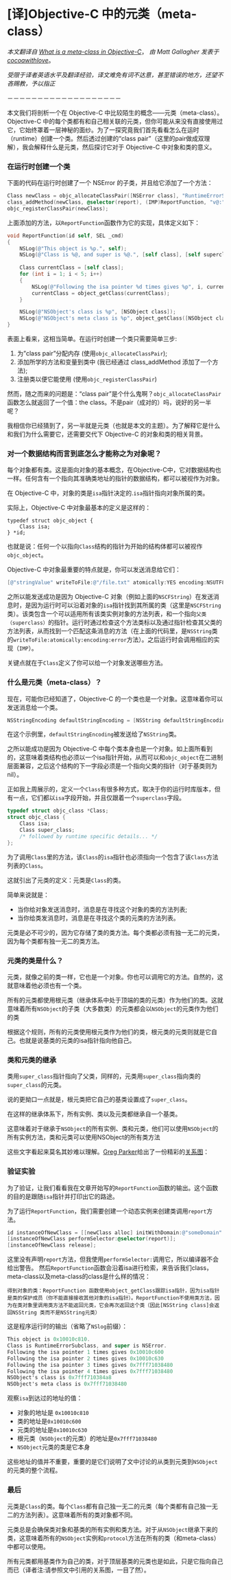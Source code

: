 # \[译]Objective-C 中的元类（meta-class）

*本文翻译自 [What is a meta-class in Objective-C](https://www.cocoawithlove.com/2010/01/what-is-meta-class-in-objective-c.html)*， *由 Matt Gallagher 发表于 [cocoawithlove](https://www.cocoawithlove.com)*。

*受限于译者英语水平及翻译经验，译文难免有词不达意，甚至错误的地方，还望不吝赐教，予以指正*

－－－－－－－－－－－－－－－－－－－

本文我们将剖析一个在 Objective-C 中比较陌生的概念——元类（meta-class）。Objective-C 中的每个类都有和自己相关联的元类，但你可能从来没有直接使用过它，它始终罩着一层神秘的面纱。为了一探究竟我们首先看看怎么在运时（runtime）创建一个类。然后透过创建的“class pair”（这里的pair做成双理解），我会解释什么是元类，然后探讨它对于 Objective-C 中对象和类的意义。

### 在运行时创建一个类

下面的代码在运行时创建了一个 NSError 的子类，并且给它添加了一个方法：

``` Objective-C
Class newClass = objc_allocateClassPair([NSError class], "RuntimeErrorSubclass", 0);
class_addMethod(newClass, @selector(report), (IMP)ReportFunction, "v@:");
objc_registerClassPair(newClass);
```

上面添加的方法，以`ReportFunction`函数作为它的实现，具体定义如下：

``` Objective-C
void ReportFunction(id self, SEL _cmd)
{
    NSLog(@"This object is %p.", self);
    NSLog(@"Class is %@, and super is %@.", [self class], [self superclass]);
    
    Class currentClass = [self class];
    for (int i = 1; i < 5; i++)
    {
        NSLog(@"Following the isa pointer %d times gives %p", i, currentClass);
        currentClass = object_getClass(currentClass);
    }

    NSLog(@"NSObject's class is %p", [NSObject class]);
    NSLog(@"NSObject's meta class is %p", object_getClass([NSObject class]));
}
```

表面上看来，这相当简单。在运行时创建一个类只需要简单三步:

1. 为”class pair”分配内存 (使用`objc_allocateClassPair`);
2. 添加所学的方法和变量到类中 (我已经通过 class_addMethod 添加了一个方法);
3. 注册类以便它能使用 (使用`objc_registerClassPair`)

然而，随之而来的问题是：“class pair”是个什么鬼啊？`objc_allocateClassPair`函数怎么就返回了一个值：the class。不是pair（成对的）吗，说好的另一半呢？

我相信你已经猜到了，另一半就是元类（也就是本文的主题）。为了解释它是什么和我们为什么需要它，还需要交代下 Objective-C 的对象和类的相关背景。

### 对一个数据结构而言到底怎么才能称之为对象呢？

每个对象都有类。这是面向对象的基本概念，在Objective-C中，它对数据结构也一样。任何含有一个指向其准确类地址的指针的数据结构，都可以被视作为对象。

在 Objective-C 中，对象的类是`isa`指针决定的.`isa`指针指向对象所属的类。

实际上，Objective-C 中对象最基本的定义是这样的：

``` Ojbective-C
typedef struct objc_object {
    Class isa;
} *id;
```

也就是说：任何一个以指向`Class`结构的指针为开始的结构体都可以被视作`objc_object`。

Objective-C 中对象最重要的特点就是，你可以发送消息给它们：

``` Objective-C
[@"stringValue" writeToFile:@"/file.txt" atomically:YES encoding:NSUTF8StringEncoding error:NULL];
```

之所以能发送成功是因为 Objective-C 对象（例如上面的`NSCFString`）在发送消息时，是因为运行时可以沿着对象的`isa`指针找到其所属的类（这里是`NSCFString`类）。该类包含一个可以适用所有该类实例对象的方法列表，和一个指向`父类（superclass）`的指针。运行时通过检查这个方法类标以及通过指针检查其父类的方法列表，从而找到一个匹配这条消息的方法（在上面的代码里，是`NSString`类的`writeToFile:atomically:encoding:error`方法）。之后运行时会调用相应的实现（`IMP`）。

关键点就在于`Class`定义了你可以给一个对象发送哪些方法。

### 什么是元类（meta-class）？

现在，可能你已经知道了，Objective-C 的一个类也是一个对象。这意味着你可以发送消息给一个类。

``` Objective-C
NSStringEncoding defaultStringEncoding = [NSString defaultStringEncoding];
```

在这个示例里，`defaultStringEncoding`被发送给了`NSString`类。

之所以能成功是因为 Objective-C 中每个类本身也是一个对象。如上面所看到的，这意味着类结构也必须以一个isa指针开始，从而可以和`objc_object`在二进制层面兼容，之后这个结构的下一字段必须是一个指向父类的指针（对于基类则为nil）。

正如我上周展示的，定义一个`Class`有很多种方式，取决于你的运行时库版本，但有一点，它们都以`isa`字段开始，并且仅跟着一个`superclass`字段。

``` Objective-C
typedef struct objc_class *Class;
struct objc_class {
    Class isa;
    Class super_class;
    /* followed by runtime specific details... */
};
```

为了调用`Class`里的方法，该`Class`的`isa`指针也必须指向一个包含了该`Class`方法列表的`Class`。

这就引出了元类的定义：元类是`Class`的类。

简单来说就是：
- 当你给对象发送消息时，消息是在寻找这个对象的类的方法列表;
- 当你给类发消息时，消息是在寻找这个类的元类的方法列表。

元类是必不可少的，因为它存储了类的类方法。每个类都必须有独一无二的元类，因为每个类都有独一无二的类方法。

### 元类的类是什么？

元类，就像之前的类一样，它也是一个对象。你也可以调用它的方法。自然的，这就意味着他必须也有一个类。

所有的元类都使用根元类（继承体系中处于顶端的类的元类）作为他们的类。这就意味着所有`NSObject`的子类（大多数类）的元类都会以`NSObject`的元类作为他们的类

根据这个规则，所有的元类使用根元类作为他们的类，根元类的元类则就是它自己。也就是说基类的元类的isa指针指向他自己。

### 类和元类的继承

类用`super_class`指针指向了父类，同样的，元类用`super_class`指向类的`super_class`的元类。

说的更拗口一点就是，根元类把它自己的基类设置成了`super_class`。

在这样的继承体系下，所有实例、类以及元类都继承自一个基类。

这意味着对于继承于`NSObject`的所有实例、类和元类，他们可以使用`NSObject`的所有实例方法，类和元类可以使用NSObject的所有类方法

这些文字看起来莫名其妙难以理解。[Greg Parker](http://www.sealiesoftware.com/blog/)给出了一份精彩的[关系图](http://www.sealiesoftware.com/blog/class%20diagram.pdf)：

### 验证实验

为了验证，让我们看看我在文章开始写的`ReportFunction`函数的输出。这个函数的目的是跟随`isa`指针并打印出它的路途。

为了运行`ReportFunction`，我们需要创建一个动态实例来创建类调用`report`方法。

``` Objective-C
id instanceOfNewClass = [[newClass alloc] initWithDomain:@"someDomain" code:0 userInfo:nil];
[instanceOfNewClass performSelector:@selector(report)];
[instanceOfNewClass release];
```

这里没有声明`report`方法，但我使用`performSelector:`调用它，所以编译器不会给出警告。
然后`ReportFunction`函数会沿着isa进行检索，来告诉我们class，meta-class以及meta-class的class是什么样的情况：

```
得到对象的类：ReportFunction 函数使用object_getClass跟踪isa指针，因为isa指针是类的保护成员（你不能直接接收其他对象的isa指针）。ReportFunction不使用类方法，因为在类对象里调用类方法不能返回元类，它会再次返回这个类（因此[NSString class]会返回NSString 类而不是NSString元类）
```
这是程序运行时的输出（省略了`NSlog`前缀）：

``` Objective-C
This object is 0x10010c810.
Class is RuntimeErrorSubclass, and super is NSError.
Following the isa pointer 1 times gives 0x10010c600
Following the isa pointer 2 times gives 0x10010c630
Following the isa pointer 3 times gives 0x7fff71038480
Following the isa pointer 4 times gives 0x7fff71038480
NSObject's class is 0x7fff710384a8
NSObject's meta class is 0x7fff71038480
```

观察`isa`到达过的地址的值：

- 对象的地址是 `0x10010c810`
- 类的地址是`0x10010c600`
- 元类的地址是`0x10010c630`
- 根元类（`NSObject`的元类）的地址是`0x7fff71038480`
- `NSObject`元类的类是它本身

这些地址的值并不重要，重要的是它们说明了文中讨论的从类到元类到`NSObject`的元类的整个流程。

### 最后

元类是`Class`的类。每个`Class`都有自己独一无二的元类（每个类都有自己独一无二的方法列表）。这意味着所有的类对象都不同。

元类总是会确保类对象和基类的所有实例和类方法。对于从`NSObject`继承下来的类，这意味着所有的`NSObject`实例和`protocol`方法在所有的类（和meta-class）中都可以使用。

所有元类都用基类作为自己的类，对于顶层基类的元类也是如此，只是它指向自己而已（译者注:请参照文中引用的关系图，一目了然）。
